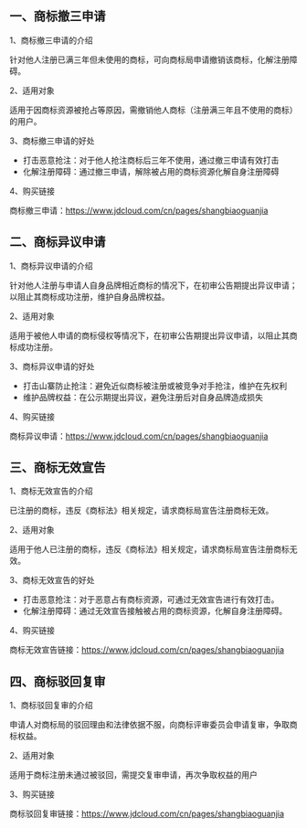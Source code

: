 ## 一、商标撤三申请

1、商标撤三申请的介绍

针对他人注册已满三年但未使用的商标，可向商标局申请撤销该商标，化解注册障碍。

2、适用对象

适用于因商标资源被抢占等原因，需撤销他人商标（注册满三年且不使用的商标）的用户。

3、商标撤三申请的好处

- 打击恶意抢注：对于他人抢注商标后三年不使用，通过撤三申请有效打击
- 化解注册障碍：通过撤三申请，解除被占用的商标资源化解自身注册障碍

4、购买链接

商标撤三申请：https://www.jdcloud.com/cn/pages/shangbiaoguanjia

## 二、商标异议申请
1、商标异议申请的介绍

针对他人注册与申请人自身品牌相近商标的情况下，在初审公告期提出异议申请；以阻止其商标成功注册，维护自身品牌权益。

2、适用对象

适用于被他人申请的商标侵权等情况下，在初审公告期提出异议申请，以阻止其商标成功注册。

3、商标异议申请的好处

- 打击山寨防止抢注：避免近似商标被注册或被竞争对手抢注，维护在先权利
- 维护品牌权益：在公示期提出异议，避免注册后对自身品牌造成损失

4、购买链接

商标异议申请：https://www.jdcloud.com/cn/pages/shangbiaoguanjia


## 三、商标无效宣告
1、商标无效宣告的介绍

已注册的商标，违反《商标法》相关规定，请求商标局宣告注册商标无效。

2、适用对象

适用于他人已注册的商标，违反《商标法》相关规定，请求商标局宣告注册商标无效。

3、商标无效宣告的好处
- 打击恶意抢注：对于恶意占有商标资源，可通过无效宣告进行有效打击。
- 化解注册障碍：通过无效宣告接触被占用的商标资源，化解自身注册障碍。

4、购买链接

商标无效宣告链接：https://www.jdcloud.com/cn/pages/shangbiaoguanjia


## 四、商标驳回复审
1、商标驳回复审的介绍

申请人对商标局的驳回理由和法律依据不服，向商标评审委员会申请复审，争取商标权益。

2、适用对象

适用于商标注册未通过被驳回，需提交复审申请，再次争取权益的用户

3、购买链接

商标驳回复审链接：https://www.jdcloud.com/cn/pages/shangbiaoguanjia

